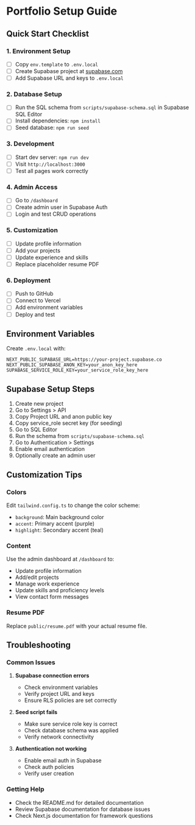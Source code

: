 # Portfolio Setup Guide

## Quick Start Checklist

### 1. Environment Setup
- [ ] Copy `env.template` to `.env.local`
- [ ] Create Supabase project at [supabase.com](https://supabase.com)
- [ ] Add Supabase URL and keys to `.env.local`

### 2. Database Setup
- [ ] Run the SQL schema from `scripts/supabase-schema.sql` in Supabase SQL Editor
- [ ] Install dependencies: `npm install`
- [ ] Seed database: `npm run seed`

### 3. Development
- [ ] Start dev server: `npm run dev`
- [ ] Visit `http://localhost:3000`
- [ ] Test all pages work correctly

### 4. Admin Access
- [ ] Go to `/dashboard`
- [ ] Create admin user in Supabase Auth
- [ ] Login and test CRUD operations

### 5. Customization
- [ ] Update profile information
- [ ] Add your projects
- [ ] Update experience and skills
- [ ] Replace placeholder resume PDF

### 6. Deployment
- [ ] Push to GitHub
- [ ] Connect to Vercel
- [ ] Add environment variables
- [ ] Deploy and test

## Environment Variables

Create `.env.local` with:

```env
NEXT_PUBLIC_SUPABASE_URL=https://your-project.supabase.co
NEXT_PUBLIC_SUPABASE_ANON_KEY=your_anon_key_here
SUPABASE_SERVICE_ROLE_KEY=your_service_role_key_here
```

## Supabase Setup Steps

1. Create new project
2. Go to Settings > API
3. Copy Project URL and anon public key
4. Copy service_role secret key (for seeding)
5. Go to SQL Editor
6. Run the schema from `scripts/supabase-schema.sql`
7. Go to Authentication > Settings
8. Enable email authentication
9. Optionally create an admin user

## Customization Tips

### Colors
Edit `tailwind.config.ts` to change the color scheme:
- `background`: Main background color
- `accent`: Primary accent (purple)
- `highlight`: Secondary accent (teal)

### Content
Use the admin dashboard at `/dashboard` to:
- Update profile information
- Add/edit projects
- Manage work experience
- Update skills and proficiency levels
- View contact form messages

### Resume PDF
Replace `public/resume.pdf` with your actual resume file.

## Troubleshooting

### Common Issues

1. **Supabase connection errors**
   - Check environment variables
   - Verify project URL and keys
   - Ensure RLS policies are set correctly

2. **Seed script fails**
   - Make sure service role key is correct
   - Check database schema was applied
   - Verify network connectivity

3. **Authentication not working**
   - Enable email auth in Supabase
   - Check auth policies
   - Verify user creation

### Getting Help

- Check the README.md for detailed documentation
- Review Supabase documentation for database issues
- Check Next.js documentation for framework questions

